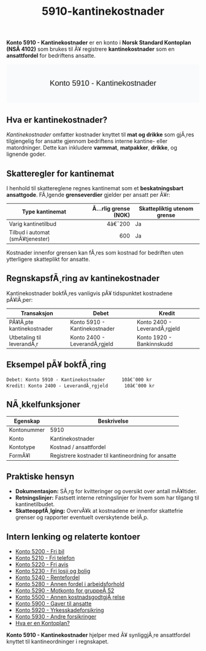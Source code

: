 ﻿---
title: "5910-kantinekostnader"
meta_title: "5910-kantinekostnader"
meta_description: '**Konto 5910 - Kantinekostnader** er en konto i **Norsk Standard Kontoplan (NSÂ 4102)** som brukes til Ã¥ registrere **kantinekostnader** som en **ansattfordel*...'
slug: 5910-kantinekostnader
type: blog
layout: pages/single
---

**Konto 5910 - Kantinekostnader** er en konto i **Norsk Standard Kontoplan (NSÂ 4102)** som brukes til Ã¥ registrere **kantinekostnader** som en **ansattfordel** for bedriftens ansatte.

![Illustrasjon av konto 5910 Kantinekostnader](5910-kantinekostnader-image.svg)

## Hva er kantinekostnader?

*Kantinekostnader* omfatter kostnader knyttet til **mat og drikke** som gjÃ¸res tilgjengelig for ansatte gjennom bedriftens interne kantine- eller matordninger. Dette kan inkludere **varmmat**, **matpakker**, **drikke**, og lignende goder.

## Skatteregler for kantinemat

I henhold til skattereglene regnes kantinemat som et **beskatningsbart ansattgode**. FÃ¸lgende **grenseverdier** gjelder per ansatt per Ã¥r:

| Type kantinemat               | Ã…rlig grense (NOK) | Skattepliktig utenom grense |
|-------------------------------|-------------------:|-----------------------------|
| Varig kantinetilbud           |            4â€¯200 | Ja                          |
| Tilbud i automat (smÃ¥tjenester) |              600 | Ja                          |

Kostnader innenfor grensen kan fÃ¸res som kostnad for bedriften uten ytterligere skatteplikt for ansatte.

## RegnskapsfÃ¸ring av kantinekostnader

Kantinekostnader bokfÃ¸res vanligvis pÃ¥ tidspunktet kostnadene pÃ¥lÃ¸per:

| Transaksjon                        | Debet                         | Kredit                        |
|------------------------------------|-------------------------------|-------------------------------|
| PÃ¥lÃ¸pte kantinekostnader           | Konto 5910 - Kantinekostnader | Konto 2400 - LeverandÃ¸rgjeld |
| Utbetaling til leverandÃ¸r          | Konto 2400 - LeverandÃ¸rgjeld  | Konto 1920 - Bankinnskudd    |

## Eksempel pÃ¥ bokfÃ¸ring

```plaintext
Debet: Konto 5910 - Kantinekostnader      10â€¯000 kr
Kredit: Konto 2400 - LeverandÃ¸rgjeld      10â€¯000 kr
```

## NÃ¸kkelfunksjoner

| Egenskap      | Beskrivelse                                         |
|---------------|-----------------------------------------------------|
| Kontonummer   | 5910                                                |
| Konto         | Kantinekostnader                                    |
| Kontotype     | Kostnad / ansattfordel                              |
| FormÃ¥l        | Registrere kostnader til kantineordning for ansatte |

## Praktiske hensyn

* **Dokumentasjon:** SÃ¸rg for kvitteringer og oversikt over antall mÃ¥ltider.
* **Retningslinjer:** Fastsett interne retningslinjer for hvem som har tilgang til kantinetilbudet.
* **SkatteoppfÃ¸lging:** OvervÃ¥k at kostnadene er innenfor skattefrie grenser og rapporter eventuelt overskytende belÃ¸p.

## Intern lenking og relaterte kontoer

* [Konto 5200 - Fri bil](/blogs/kontoplan/5200-fri-bil "Konto 5200 - Fri bil")
* [Konto 5210 - Fri telefon](/blogs/kontoplan/5210-fri-telefon "Konto 5210 - Fri telefon")
* [Konto 5220 - Fri avis](/blogs/kontoplan/5220-fri-avis "Konto 5220 - Fri avis")
* [Konto 5230 - Fri losji og bolig](/blogs/kontoplan/5230-fri-losji-og-bolig "Konto 5230 - Fri losji og bolig")
* [Konto 5240 - Rentefordel](/blogs/kontoplan/5240-rentefordel "Konto 5240 - Rentefordel")
* [Konto 5280 - Annen fordel i arbeidsforhold](/blogs/kontoplan/5280-annen-fordel-i-arbeidsforhold "Konto 5280 - Annen fordel i arbeidsforhold")
* [Konto 5290 - Motkonto for gruppeÂ 52](/blogs/kontoplan/5290-motkonto-for-gruppe-52 "Konto 5290 - Motkonto for gruppeÂ 52")
* [Konto 5500 - Annen kostnadsgodtgjÃ¸relse](/blogs/kontoplan/5500-annen-kostnadsgodtgjorelse "Konto 5500 - Annen kostnadsgodtgjÃ¸relse")
* [Konto 5900 - Gaver til ansatte](/blogs/kontoplan/5900-gaver-til-ansatte "Konto 5900 - Gaver til ansatte")
* [Konto 5920 - Yrkesskadeforsikring](/blogs/kontoplan/5920-yrkesskadeforsikring "Konto 5920 - Yrkesskadeforsikring")
* [Konto 5930 - Andre forsikringer](/blogs/kontoplan/5930-andre-forsikringer "Konto 5930 - Andre forsikringer")
* [Hva er en Kontoplan?](/blogs/regnskap/hva-er-kontoplan "Hva er en Kontoplan? Komplett Guide til Kontoplaner i Norsk Regnskap")

**Konto 5910 - Kantinekostnader** hjelper med Ã¥ synliggjÃ¸re ansattfordel knyttet til kantineordninger i regnskapet.
